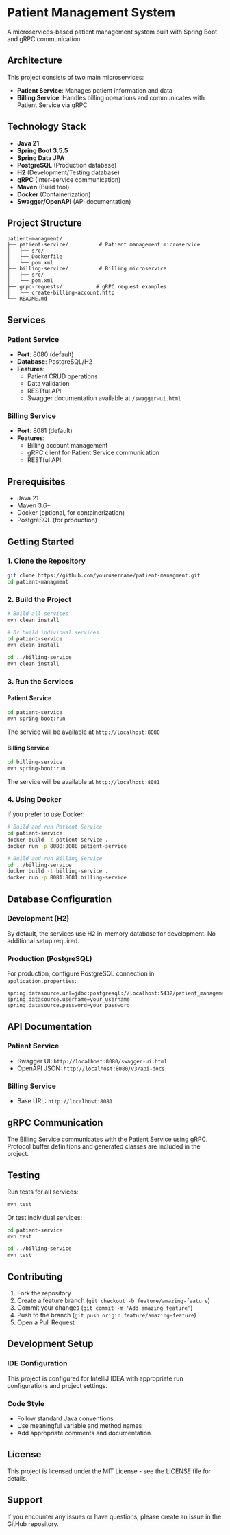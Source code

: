 # Patient Management System

A microservices-based patient management system built with Spring Boot and gRPC communication.

## Architecture

This project consists of two main microservices:

- **Patient Service**: Manages patient information and data
- **Billing Service**: Handles billing operations and communicates with Patient Service via gRPC

## Technology Stack

- **Java 21**
- **Spring Boot 3.5.5**
- **Spring Data JPA**
- **PostgreSQL** (Production database)
- **H2** (Development/Testing database)
- **gRPC** (Inter-service communication)
- **Maven** (Build tool)
- **Docker** (Containerization)
- **Swagger/OpenAPI** (API documentation)

## Project Structure

```
patient-managment/
├── patient-service/          # Patient management microservice
│   ├── src/
│   ├── Dockerfile
│   └── pom.xml
├── billing-service/          # Billing microservice
│   ├── src/
│   └── pom.xml
├── grpc-requests/           # gRPC request examples
│   └── create-billing-account.http
└── README.md
```

## Services

### Patient Service
- **Port**: 8080 (default)
- **Database**: PostgreSQL/H2
- **Features**:
  - Patient CRUD operations
  - Data validation
  - RESTful API
  - Swagger documentation available at `/swagger-ui.html`

### Billing Service  
- **Port**: 8081 (default)
- **Features**:
  - Billing account management
  - gRPC client for Patient Service communication
  - RESTful API

## Prerequisites

- Java 21
- Maven 3.6+
- Docker (optional, for containerization)
- PostgreSQL (for production)

## Getting Started

### 1. Clone the Repository

```bash
git clone https://github.com/yourusername/patient-managment.git
cd patient-managment
```

### 2. Build the Project

```bash
# Build all services
mvn clean install

# Or build individual services
cd patient-service
mvn clean install

cd ../billing-service
mvn clean install
```

### 3. Run the Services

#### Patient Service
```bash
cd patient-service
mvn spring-boot:run
```
The service will be available at `http://localhost:8080`

#### Billing Service
```bash
cd billing-service
mvn spring-boot:run
```
The service will be available at `http://localhost:8081`

### 4. Using Docker

If you prefer to use Docker:

```bash
# Build and run Patient Service
cd patient-service
docker build -t patient-service .
docker run -p 8080:8080 patient-service

# Build and run Billing Service  
cd ../billing-service
docker build -t billing-service .
docker run -p 8081:8081 billing-service
```

## Database Configuration

### Development (H2)
By default, the services use H2 in-memory database for development. No additional setup required.

### Production (PostgreSQL)
For production, configure PostgreSQL connection in `application.properties`:

```properties
spring.datasource.url=jdbc:postgresql://localhost:5432/patient_management
spring.datasource.username=your_username
spring.datasource.password=your_password
```

## API Documentation

### Patient Service
- Swagger UI: `http://localhost:8080/swagger-ui.html`
- OpenAPI JSON: `http://localhost:8080/v3/api-docs`

### Billing Service
- Base URL: `http://localhost:8081`

## gRPC Communication

The Billing Service communicates with the Patient Service using gRPC. Protocol buffer definitions and generated classes are included in the project.

## Testing

Run tests for all services:
```bash
mvn test
```

Or test individual services:
```bash
cd patient-service
mvn test

cd ../billing-service  
mvn test
```

## Contributing

1. Fork the repository
2. Create a feature branch (`git checkout -b feature/amazing-feature`)
3. Commit your changes (`git commit -m 'Add amazing feature'`)
4. Push to the branch (`git push origin feature/amazing-feature`)
5. Open a Pull Request

## Development Setup

### IDE Configuration
This project is configured for IntelliJ IDEA with appropriate run configurations and project settings.

### Code Style
- Follow standard Java conventions
- Use meaningful variable and method names
- Add appropriate comments and documentation

## License

This project is licensed under the MIT License - see the LICENSE file for details.

## Support

If you encounter any issues or have questions, please create an issue in the GitHub repository.

